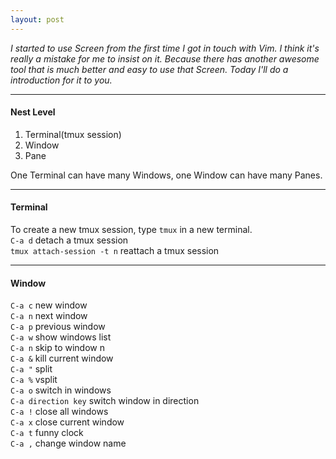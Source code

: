 ```yaml
---
layout: post
---
```


*I started to use Screen from the first time I got in touch with Vim. I think it's really
a mistake for me to insist on it. Because there has another awesome tool that is much better
and easy to use that Screen. Today I'll do a introduction for it to you.*

---

#### Nest Level
1. Terminal(tmux session)
2. Window
3. Pane

One Terminal can have many Windows, one Window can have many Panes.

---

#### Terminal
To create a new tmux session, type `tmux` in a new terminal.  
`C-a d` detach a tmux session  
`tmux attach-session -t n` reattach a tmux session

---

#### Window

`C-a c` new window  
`C-a n` next window  
`C-a p` previous window  
`C-a w` show windows list  
`C-a n` skip to window n  
`C-a &` kill current window  
`C-a "` split  
`C-a %` vsplit  
`C-a o` switch in windows  
`C-a direction key` switch window in direction  
`C-a !` close all windows  
`C-a x` close current window  
`C-a t` funny clock  
`C-a ,` change window name

